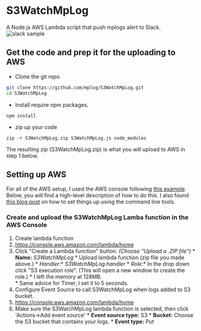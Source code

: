 # S3WatchMpLog
A Node.js AWS Lambda script that push mplogs alert to Slack.
![slack sample](http://41.media.tumblr.com/049e2a063e088922d4e7aec2ea483542/tumblr_inline_ntmt1lpWsC1s8qrai_500.png)

## Get the code and prep it for the uploading to AWS
* Clone the git repo
```bash
git clone https://github.com/mplog/S3WatchMpLog.git
cd S3WatchMpLog
```

* Install require npm packages.
```
npm install
```
* zip up your code
```
zip -r S3WatchMpLog.zip S3WatchMpLog.js node_modules
```
The resulting zip (S3WatchMpLog.zip) is what you will upload to AWS in step 1 below.

## Setting up AWS
For all of the AWS setup, I used the AWS console following [this example](http://docs.aws.amazon.com/lambda/latest/dg/getting-started-amazons3-events.html).  Below, you will find a high-level description of how to do this.  I also found [this blog post](http://alestic.com/2014/11/aws-lambda-cli) on how to set things up using the command line tools.

### Create and upload the S3WatchMpLog Lamba function in the AWS Console
1. Create lambda function
  1. https://console.aws.amazon.com/lambda/home
  2. Click "Create a Lambda function" button. *(Choose "Upload a .ZIP file")*
    * **Name:** *S3WatchMpLog*
    * Upload lambda function (zip file you made above.)
    * **Handler*:** *S3WatchMpLog.handler*
    * **Role*:** In the drop down click "S3 execution role". (This will open a new window to create the role.)
    * I left the memory at 128MB.  
    * Same advice for Timer, I set it to 5 seconds.
2. Configure Event Source to call S3WatchMpLog when logs added to S3 bucket.
  1. https://console.aws.amazon.com/lambda/home
  2. Make sure the S3WatchMpLog lambda function is selected, then click 'Actions->Add event source'
    * **Event source type:** S3
    * **Bucket:** Choose the S3 bucket that contains your logs.
    * **Event type:** Put


